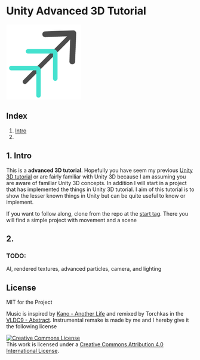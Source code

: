 # Unity Advanced 3D Tutorial

<img src="img/arrow.png" alt="arrow" width=200 />

## Index

1. [Intro](#intro)
2. 

<a name="intro"></a>

## 1. Intro

This is a **advanced 3D tutorial**. Hopefully you have seem my previous [Unity 3D tutorial](https://github.com/Zeyu-Li/Unity-Tutorial-3D#unity-user-guide) or are fairly familiar with Unity 3D because I am assuming you are aware of familiar Unity 3D concepts. In addition I will start in a project that has implemented the things in Unity 3D tutorial. I aim of this tutorial is to show the lesser known things in Unity but can be quite useful to know or implement. 

If you want to follow along, clone from the repo at the [start tag](). There you will find a simple project with movement and a scene

## 2. 

### TODO:

AI, rendered textures, advanced particles, camera, and lighting

## License

MIT for the Project

Music is inspired by [Kano - Another Life](https://www.youtube.com/watch?v=-zQd6xiGAUo&ab_channel=MAXMELIX) and remixed by Torchkas in the [VLDC9 - Abstract](https://www.smwcentral.net/?p=section&a=details&id=14805). Instrumental remake is made by me and I hereby give it the following license

<a rel="license" href="http://creativecommons.org/licenses/by/4.0/"><img alt="Creative Commons License" style="border-width:0" src="https://i.creativecommons.org/l/by/4.0/88x31.png" /></a><br />This work is licensed under a <a rel="license" href="http://creativecommons.org/licenses/by/4.0/">Creative Commons Attribution 4.0 International License</a>.

